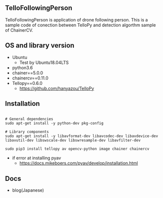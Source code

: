 
## TelloFollowingPerson

TelloFollowingPerson is application of drone following person.
This is a sample code of conection between TelloPy and detection algorthm sample of ChainerCV.

## OS and library version

- Ubuntu
    - Test by Ubuntu18.04LTS
- python3.6
- chainer==5.0.0
- chainercv==0.11.0
- Tellopy==0.6.0
    - <https://github.com/hanyazou/TelloPy>

## Installation

```

# General dependencies
sudo apt-get install -y python-dev pkg-config 

# Library components
sudo apt-get install -y libavformat-dev libavcodec-dev libavdevice-dev libavutil-dev libswscale-dev libswresample-dev libavfilter-dev

sudo pip3 install tellopy av opencv-python image chainer chainercv

```

- if error at installing pyav
    - <https://docs.mikeboers.com/pyav/develop/installation.html>

## Docs

- blog(Japanese)



